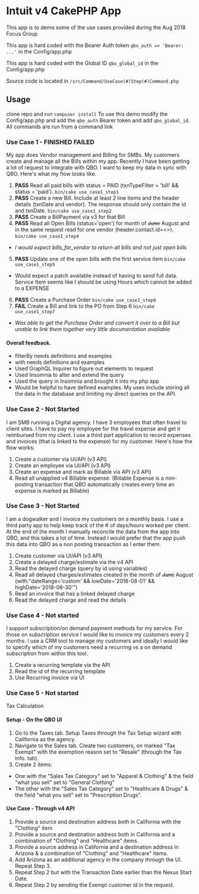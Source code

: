 # Intuit v4 CakePHP App

This app is to demo some of the use cases provided during the Aug 2018 Focus Group

This app is hard coded with the Bearer Auth token `qbo_auth => 'Bearer: ...'` in the Config/app.php

This app is hard coded with the Global ID `qbo_global_id` in the Config/app.php

Source code is located in `/src/Command/UseCase(#)Step(#)Command.php`

## Usage
clone repo and run `composer install`
To use this demo modify the Config/app.php and add the `qbo_auth` Bearer token and add `qbo_global_id`. All commands are run from a command link

### Use Case 1 - **FINISHED FAILED** 
My app does Vendor management and Billing for SMBs. My customers create and manage all the Bills within my app. Recently I have been getting a lot of request to integrate with QBO. I want to keep my data in sync with QBO. Here's what my flow looks like.
1. **PASS** Read all paid bills with status = PAID (txnTypeFilter = 'bill' && status = 'paid'). `bin/cake use_case1_step1`
2. **PASS** Create a new Bill. Include at least 2 line items and the header details (txnDate and vendor). The response should only contain the id and txnDate. `bin/cake use_case1_step2`
3. **PASS** Create a BillPayment via v3 for that Bill
4. **PASS** Read all Open Bills (status='open') for month of ~~June~~ August and in the same request read for one vendor (header.contact.id=<>). `bin/cake use_case1_step4`
  * *I would expect bills_for_vendor to return all bills and not just open bills*
5. **PASS** Update one of the open bills with the first service item `bin/cake use_case1_step5`
  * Would expect a patch available instead of having to send full data. Service Item seems like I should be using Hours which cannot be added to a EXPENSE
6. **PASS** Create a Purchase Order `bin/cake use_case1_step6`
7. **FAIL** Create a Bill and link to the PO from Step 6 `bin/cake use_case1_step7`
  * *Was able to get the Purchase Order and convert it over to a Bill but unable to link them together very little documentation available*

#### Overall feedback.
* filterBy needs definitions and examples
* with needs definitions and examples
* Used GraphQL Inquirer to figure out elements to request
* Used Insomnia to alter and extend the query
* Used the query in Insomnia and brought it into my php app
* Would be helpful to have defined examples. My uses include storing all the data in the database and limiting my direct queries on the API.

### Use Case 2 - Not Started
I am SMB running a Digital agency. I have 3 employees that often travel to client sites. I have to pay my employee for the travel expense and get it reimbursed from my client. I use a third part application to record expenses and invoices (that is linked to the expense) for my customer. Here's how the flow works:
1. Create a customer via UI/API (v3 API)
2. Create an employee via UI/API (v3 API)
3. Create an expense and mark as Billable via API (v3 API)
4. Read all unapplied v4 Billable expense. (Billable Expense is a non-posting transaction that QBO automatically creates every time an expense is marked as Billable)

### Use Case 3 - Not Started
I am a dogwalker and I invoice my customers on a monthly basis. I use a third party app to help keep track of the # of days/hours worked per client. At the end of the month I manually reconcile the data from the app into QBO, and this takes a lot of time. Instead I would prefer that the app push this data into QBO as a non posting transaction as I enter them.
1. Create customer via UI/API (v3 API)
2. Create a delayed charge/estimate via the v4 API
3. Read the delayed charge (query by id using variables)
4. Read all delayed charges/estimates created in the month of ~~June~~ August (with:"dateRange='custom' && lowDate='2018-08-01' && highDate='2018-08-30'")
5. Read an invoice that has a linked delayed charge
6. Read the delayed charge and read the details

### Use Case 4 - Not started
I support subscription/on demand payment methods for my service. For those on subscription service I would like to invoice my customers every 2 months. I use a CRM tool to manage my customers and ideally I would like to specify which of my customers need a recurring vs a on demand subscription from within this tool.
1. Create a recurring template via the API
2. Read the id of the recurring template
3. Use Recurring invoice via UI

### Use Case 5 - Not started
Tax Calculation

#### Setup - On the QBO UI
1. Go to the Taxes tab. Setup Taxes through the Tax Setup wizard with California as the agency.
2. Navigate to the Sales tab. Create two customers, on marked "Tax Exempt" with the exemption reason set to "Resale" (through the Tax Info. tab).
3. Create 2 items:
  * One with the "Sales Tax Category" set to "Apparel & Clothing" & the field "what you sell" set to "General Clothing"
  * The other with the "Sales Tax Category" set to "Healthcare & Drugs" & the field "what you sell" set to "Prescription Drugs".

#### Use Case - Through v4 API
1. Provide a source and destination address both in California with the "Clothing" item
2. Provide a source and destination address both in California and a combination of "Clothing" and "Healthcare" items.
3. Provide a source address in California and a destination address in Arizona & a combination of "Clothing" and "Healthcare" items.
4. Add Arizona as an additional agency in the company through the UI. Repeat Step 3.
5. Repeat Step 2 but with the Transaction Date earlier than the Nexus Start Date.
6. Repeat Step 2 by sending the Exempt customer id in the request.

